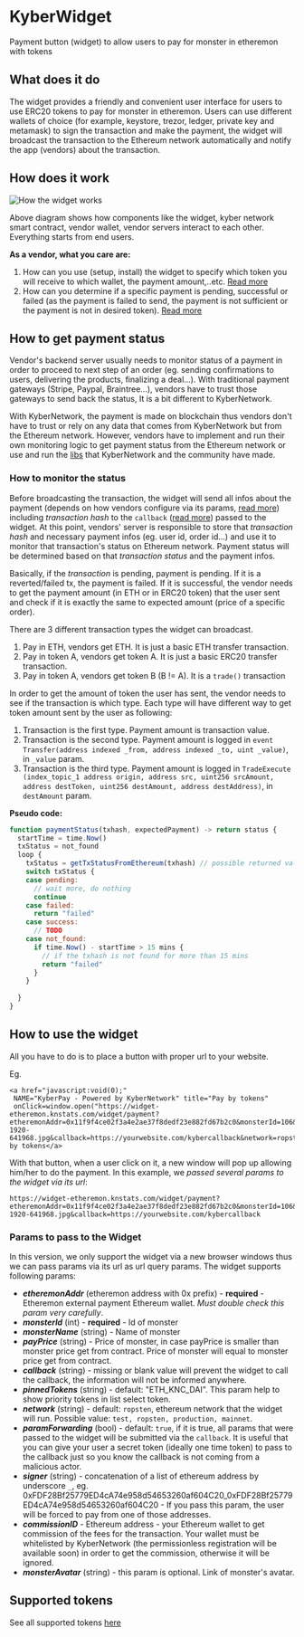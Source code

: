 # KyberWidget
Payment button (widget) to allow users to pay for monster in etheremon with tokens

## What does it do
The widget provides a friendly and convenient user interface for users to use ERC20 tokens to pay for monster in etheremon. Users can use different wallets of choice (for example, keystore, trezor, ledger, private key and metamask) to sign the transaction and make the payment, the widget will broadcast the transaction to the Ethereum network automatically and notify the app (vendors) about the transaction.

## How does it work
![How the widget works](https://github.com/KyberNetwork/KyberWidget/blob/master/assets/kyber_widget.png)

Above diagram shows how components like the widget, kyber network smart contract, vendor wallet, vendor servers interact to each other. Everything starts from end users.

**As a vendor, what you care are:**

1. How can you use (setup, install) the widget to specify which token you will receive to which wallet, the payment amount,..etc. [Read more](#how-to-use-the-widget)
2. How can you determine if a specific payment is pending, successful or failed (as the payment is failed to send, the payment is not sufficient or the payment is not in desired token). [Read more](#how-to-get-payment-status)

## How to get payment status
Vendor's backend server usually needs to monitor status of a payment in order to proceed to next step of an order (eg. sending confirmations to users, delivering the products, finalizing a deal...). With traditional payment gateways (Stripe, Paypal, Braintree...), vendors have to trust those gateways to send back the status, It is a bit different to KyberNetwork.

With KyberNetwork, the payment is made on blockchain thus vendors don't have to trust or rely on any data that comes from KyberNetwork but from the Ethereum network. However, vendors have to implement and run their own monitoring logic to get payment status from the Ethereum network or use and run the [libs](TODO) that KyberNetwork and the community have made.

### How to monitor the status
Before broadcasting the transaction, the widget will send all infos about the payment (depends on how vendors configure via its params, [read more](#how-to-use-the-widget)) including *transaction hash* to the `callback` ([read more](#how-to-use-the-widget)) passed to the widget. At this point, vendors' server is responsible to store that *transaction hash* and necessary payment infos (eg. user id, order id...) and use it to monitor that transaction's status on Ethereum network. Payment status will be determined based on that *transaction status* and the payment infos.

Basically, if the *transaction* is pending, payment is pending. If it is a reverted/failed tx, the payment is failed. If it is successful, the vendor needs to get the payment amount (in ETH or in ERC20 token) that the user sent and check if it is exactly the same to expected amount (price of a specific order).

There are 3 different transaction types the widget can broadcast.
1. Pay in ETH, vendors get ETH. It is just a basic ETH transfer transaction.
2. Pay in token A, vendors get token A. It is just a basic ERC20 transfer transaction.
3. Pay in token A, vendors get token B (B != A). It is a `trade()` transaction

In order to get the amount of token the user has sent, the vendor needs to see if the transaction is which type. Each type will have different way to get token amount sent by the user as following:
1. Transaction is the first type. Payment amount is transaction value.
2. Transaction is the second type. Payment amount is logged in `event Transfer(address indexed _from, address indexed _to, uint _value)`, in `_value` param.
3. Transaction is the third type. Payment amount is logged in `TradeExecute (index_topic_1 address origin, address src, uint256 srcAmount, address destToken, uint256 destAmount, address destAddress)`, in `destAmount` param.

**Pseudo code:**
```javascript
function paymentStatus(txhash, expectedPayment) -> return status {
  startTime = time.Now()
  txStatus = not_found
  loop {
    txStatus = getTxStatusFromEthereum(txhash) // possible returned value: not_found, pending, failed, success
    switch txStatus {
    case pending:
      // wait more, do nothing
      continue
    case failed:
      return "failed"
    case success:
      // TODO 
    case not_found:
      if time.Now() - startTime > 15 mins {
        // if the txhash is not found for more than 15 mins
        return "failed"
      }
    }
    
  } 
}
```
## How to use the widget
All you have to do is to place a button with proper url to your website.

Eg.
```
<a href="javascript:void(0);"
 NAME="KyberPay - Powered by KyberNetwork" title="Pay by tokens"
 onClick=window.open("https://widget-etheremon.knstats.com/widget/payment?etheremonAddr=0x11f9f4ce02f3a4e2ae37f8dedf23e882fd67b2c0&monsterId=106&monsterName=etheremon_pikachu&monsterAvatar=https://images4.alphacoders.com/641/thumb-1920-641968.jpg&callback=https://yourwebsite.com/kybercallback&network=ropsten","Ratting","width=550,height=170,0,status=0");>Pay by tokens</a>
```

With that button, when a user click on it, a new window will pop up allowing him/her to do the payment. In this example, we *passed several params to the widget via its url*:

```
https://widget-etheremon.knstats.com/widget/payment?etheremonAddr=0x11f9f4ce02f3a4e2ae37f8dedf23e882fd67b2c0&monsterId=106&monsterName=etheremon_pikachu&monsterAvatar=https://images4.alphacoders.com/641/thumb-1920-641968.jpg&callback=https://yourwebsite.com/kybercallback
```


### Params to pass to the Widget
In this version, we only support the widget via a new browser windows thus we can pass params via its url as url query params.
The widget supports following params:
- ***etheremonAddr*** (etheremon address with 0x prefix) - **required** - Etheremon external payment Ethereum wallet. *Must double check this param very carefully*.
- ***monsterId*** (int) - **required** - Id of monster
- ***monsterName*** (string) - Name of monster
- ***payPrice*** (string) - Price of monster, in case payPrice is smaller than monster price get from contract. Price of monster will equal to monster price get from contract.
- ***callback*** (string) - missing or blank value will prevent the widget to call the callback, the information will not be informed anywhere.
- ***pinnedTokens*** (string) - default: "ETH_KNC_DAI". This param help to show priority tokens in list select token. 
- ***network*** (string) - default: `ropsten`, ethereum network that the widget will run. Possible value: `test, ropsten, production, mainnet`.
- ***paramForwarding*** (bool) - default: `true`, if it is true, all params that were passed to the widget will be submitted via the `callback`. It is useful that you can give your user a secret token (ideally one time token) to pass to the callback just so you know the callback is not coming from a malicious actor.
- ***signer*** (string) - concatenation of a list of ethereum address by underscore `_`, eg. 0xFDF28Bf25779ED4cA74e958d54653260af604C20_0xFDF28Bf25779ED4cA74e958d54653260af604C20 - If you pass this param, the user will be forced to pay from one of those addresses.
- ***commissionID*** - Ethereum address - your Ethereum wallet to get commission of the fees for the transaction. Your wallet must be whitelisted by KyberNetwork (the permissionless registration will be available soon) in order to get the commission, otherwise it will be ignored.
- ***monsterAvatar*** (string) - this param is optional. Link of monster's avatar.
## Supported tokens
See all supported tokens [here](https://tracker.kyber.network/#/tokens)
